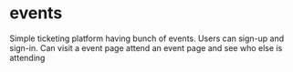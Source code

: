 # events
Simple ticketing platform having bunch of events. Users can sign-up and sign-in. Can visit a event page attend an event page and see who else is attending
